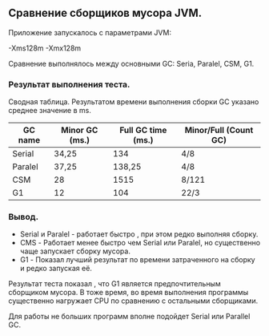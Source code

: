 ## Сравнение сборщиков мусора JVM.

Приложение запускалось с параметрами JVM:

-Xms128m -Xmx128m

Сравнение выполнялось между основными GC: Seria, Paralel, CSM, G1.

### Результат  выполнения теста.

Сводная таблица. Результатом времени выполнения сборки GC указано среднее значение в ms.

| GC name  | Minor GC (ms.) | Full GC time (ms.)|  Minor/Full (Count GC) |
| ------------- | ------------- | ------------- | ------------- |
| Serial  	| 34,25  |  134     |   4/8 |
| Paralel   |  37,25 | 138,25   |   4/8 |
| CSM  		| 28  |  1515       |   8/121 |
| G1  		|  12 | 104         |   22/3 |

### Вывод.

* Serial и Paralel - работает быстро , при этом редко выполняя сборку.
* CMS - Работает менее быстро чем Serial или Paralel, но существенно  чаще запускает сборку мусора. 
* G1 - Показал лучший результат по времени затраченного на сборку и редко запуская её.

Результат теста показал , что G1 является предпочтительным сборщиком  мусора. В тоже время, во время выполнения программы
существенно нагружает CPU по сравнению с остальными сборщиками.

Для работы не больших программ вполне подойдет Serial или Parallel GC.